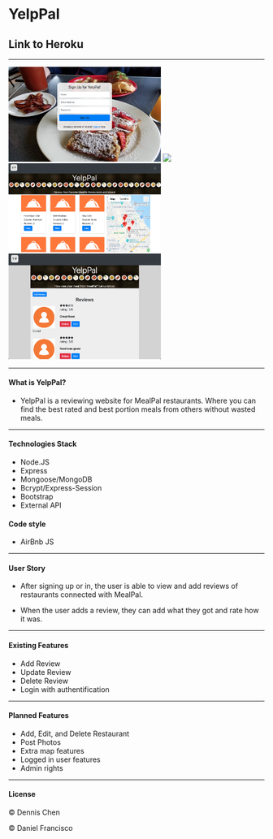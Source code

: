# YelpPal

## Link to Heroku

-------------------------------------------

<img src="/assets/images/singup_page.png" width="300px"></img>
<img src="/assets/images/signin_age.png" width="300px"></img>
<img src="/assets/images/main_page.png" width="300px"></img>
<img src="/assets/images/review_page.png" width="300px"></img>

-------------------------------------------
#### What is YelpPal?
- YelpPal is a reviewing website for MealPal restaurants. Where you can find the best rated and best portion meals from others without wasted meals.

-------------------------------------------

#### Technologies Stack
- Node.JS
- Express
- Mongoose/MongoDB
- Bcrypt/Express-Session
- Bootstrap
- External API

#### Code style
- AirBnb JS

-----------------------------------------------------------------------------------
#### User Story
- After signing up or in, the user is able to view and add reviews of restaurants connected with MealPal. 

- When the user adds a review, they can add what they got and rate how it was.

-----------------------------------------------------------------------------------
#### Existing Features
- Add Review
- Update Review
- Delete Review
- Login with authentification

-----------------------------------------------------------------------------------
#### Planned Features
- Add, Edit, and Delete Restaurant
- Post Photos
- Extra map features
- Logged in user features
- Admin rights

-------------------------------------------------------------------------------------------

#### License
© Dennis Chen

© Daniel Francisco






